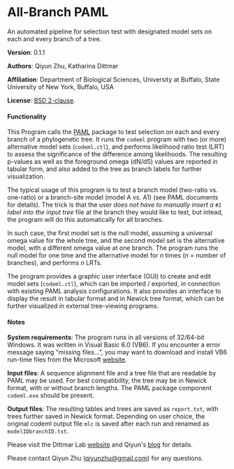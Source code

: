 All-Branch PAML
==========

An automated pipeline for selection test with designated model sets on each and every branch of a tree.

**Version**: 0.1.1

**Authors**: Qiyun Zhu, Katharina Dittmar

**Affiliation**: Department of Biological Sciences, University at Buffalo, State University of New York, Buffalo, USA

**License**: [BSD 2-clause](http://opensource.org/licenses/BSD-2-Clause).

#### Functionality

This Program calls the [PAML](http://abacus.gene.ucl.ac.uk/software/paml.html) package to test selection on each and every branch of a phylogenetic tree. It runs the `codeml` program with two (or more) alternative model sets (`codeml.ctl`), and performs likelihood ratio test (LRT) to assess the significance of the difference among likelihoods. The resulting p-values as well as the foreground omega (dN/dS) values are reported in tabular form, and also added to the tree as branch labels for further visualization.

The typical usage of this program is to test a branch model (two-ratio vs. one-ratio) or a branch-site model (model A vs. A1) (see PAML documents for details). The trick is that the user *does not have to manually insert a `#1` label into the input tree* file at the branch they would like to test, but intead, the program will do this automatically for all branches.

In such case, the first model set is the null model, assuming a universal omega value for the whole tree, and the second model set is the alternative model, with a different omega value at one branch. The program runs the null model for one time and the alternative model for *n* times (*n* = number of branches), and performs *n* LRTs.

The program provides a graphic user interface (GUI) to create and edit model sets (`codeml.ctl`), which can be imported / exported, in connection with existing PAML analysis configurations. It also provides an interface to display the result in tabular format and in Newick tree format, which can be further visualized in external tree-viewing programs.

#### Notes

**System requirements**: The program runs in all versions of 32/64-bit Windows. It was written in Visual Basic 6.0 (VB6). If you encounter a error message saying “missing files…”, you may want to download and install VB6 run-time files from the Microsoft [website](http://support2.microsoft.com/vbruntime).

**Input files**: A sequence alignment file and a tree file that are readable by PAML may be used. For best compatibility, the tree may be in Newick format, with or without branch lengths. The PAML package component `codeml.exe` should be present.

**Output files**: The resulting tables and trees are saved as `report.txt`, with trees further saved in Newick format. Depending on user choice, the original codeml output file `mlc` is saved after each run and renamed as `modelIDbranchID.txt`.

Please visit the Dittmar Lab [website](http://katharina-dittmar.squarespace.com/) and Qiyun's [blog](http://qiyunzhu.blogspot.com/) for details.

Please contact Qiyun Zhu (<qiyunzhu@gmail.com>) for any questions.
